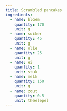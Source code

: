 ```yaml
---
title: Scrambled pancakes
ingredients:
  - name: bloem
    quantity: 170
    unit: g
  - name: suiker
    quantity: 45
    unit: g
  - name: olie
    quantity: 25
    unit: g
  - name: ei
    quantity: 1
    unit: stuk
  - name: melk
    quantity: 150
    unit: g
  - name: zout
    quantity: 0.5
    unit: theelepel
---
```


<Recipe />
